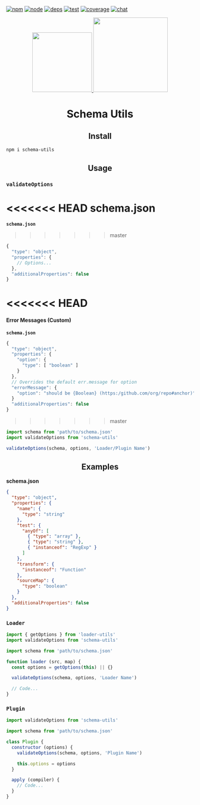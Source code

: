 [![npm][npm]][npm-url]
[![node][node]][node-url]
[![deps][deps]][deps-url]
[![test][test]][test-url]
[![coverage][cover]][cover-url]
[![chat][chat]][chat-url]

<div align="center">
  <a href="http://json-schema.org">
    <img width="160" height="160"
      src="https://raw.githubusercontent.com/webpack-contrib/schema-utils/master/docs/logo.png">
  </a>
  <a href="https://github.com/webpack/webpack">
    <img width="200" height="200"
      src="https://webpack.js.org/assets/icon-square-big.svg">
  </a>
  <h1>Schema Utils</h1>
</div>

<h2 align="center">Install</h2>

```bash
npm i schema-utils
```

<h2 align="center">Usage</h2>

### `validateOptions`

<<<<<<< HEAD
**schema.json**
=======
**`schema.json`**
>>>>>>> master
```js
{
  "type": "object",
  "properties": {
    // Options...
  },
  "additionalProperties": false
}
```

<<<<<<< HEAD
=======
#### Error Messages (Custom)

**`schema.json`**
```js
{
  "type": "object",
  "properties": {
    "option": {
      "type": [ "boolean" ]
    }
  },
  // Overrides the default err.message for option
  "errorMessage": {
    "option": "should be {Boolean} (https:/github.com/org/repo#anchor)"
  }
  "additionalProperties": false
}
```

>>>>>>> master
```js
import schema from 'path/to/schema.json'
import validateOptions from 'schema-utils'

validateOptions(schema, options, 'Loader/Plugin Name')
```

<h2 align="center">Examples</h2>

**schema.json**
```json
{
  "type": "object",
  "properties": {
    "name": {
      "type": "string"
    },
    "test": {
      "anyOf": [
        { "type": "array" },
        { "type": "string" },
        { "instanceof": "RegExp" }
      ]
    },
    "transform": {
      "instanceof": "Function"
    },
    "sourceMap": {
      "type": "boolean"
    }
  },
  "additionalProperties": false
}
```

### `Loader`

```js
import { getOptions } from 'loader-utils'
import validateOptions from 'schema-utils'

import schema from 'path/to/schema.json'

function loader (src, map) {
  const options = getOptions(this) || {}

  validateOptions(schema, options, 'Loader Name')

  // Code...
}
```

### `Plugin`

```js
import validateOptions from 'schema-utils'

import schema from 'path/to/schema.json'

class Plugin {
  constructor (options) {
    validateOptions(schema, options, 'Plugin Name')

    this.options = options
  }

  apply (compiler) {
    // Code...
  }
}
```


[npm]: https://img.shields.io/npm/v/schema-utils.svg
[npm-url]: https://npmjs.com/package/schema-utils

[node]: https://img.shields.io/node/v/schema-utils.svg
[node-url]: https://nodejs.org

[deps]: https://david-dm.org/webpack-contrib/schema-utils.svg
[deps-url]: https://david-dm.org/webpack-contrib/schema-utils

[test]: http://img.shields.io/travis/webpack-contrib/schema-utils.svg
[test-url]: https://travis-ci.org/webpack-contrib/schema-utils

[cover]: https://codecov.io/gh/webpack-contrib/schema-utils/branch/master/graph/badge.svg
[cover-url]: https://codecov.io/gh/webpack-contrib/schema-utils

[chat]: https://img.shields.io/badge/gitter-webpack%2Fwebpack-brightgreen.svg
[chat-url]: https://gitter.im/webpack/webpack

